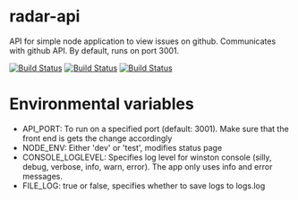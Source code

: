 # radar-api

API for simple node application to view issues on github. Communicates with github API. By default, runs on port 3001.

[![Build Status](https://api.shippable.com/projects/55fc407358124d0d00997f0d/badge?branchName=master)](https://img.shields.io/shippable/55fc407358124d0d00997f0d.svg)
[![Build Status](https://api.shippable.com/projects/55fc407358124d0d00997f0d/badge?branchName=master)](https://app.shippable.com/projects/55fc407358124d0d00997f0d/builds/latest)
[![Build Status](https://api.shippable.com/projects/550a83015ab6cc1352a4c97c/badge?branchName=master)](https://app.shippable.com/projects/550a83015ab6cc1352a4c97c/builds/latest) 

# Environmental variables

- API_PORT: To run on a specified port (default: 3001). Make sure that the front end is gets the change accordingly
- NODE_ENV: Either 'dev' or 'test', modifies status page
- CONSOLE_LOGLEVEL: Specifies log level for winston console (silly, debug, verbose, info, warn, error). The app only uses info and error messages.
- FILE_LOG: true or false, specifies whether to save logs to logs.log
